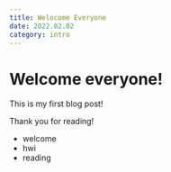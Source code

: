 ```yaml
---
title: Welocome Everyone
date: 2022.02.02
category: intro
---
```


# Welcome everyone!

This is my first blog post!

Thank you for reading!

- welcome
- hwi
- reading
